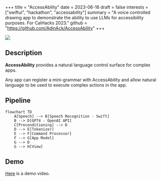 +++
title = "AccessAbility"
date = 2023-06-16
draft = false
interests = ["swiftui", "hackathon", "accessability"]
summary = "A voice controlled drawing app to demonstrate the ability to use LLMs for accessibility purposes. For CalHacks 2023."
github = "https://github.com/AdinAck/AccessAbility"
+++

![](https://cdn.adinack.dev/accessability-screenshot1.png)

## Description
**AccessAbility** provides a natural language control surface for complex apps.

Any app can register a mini-grammar with AccessAbility and allow natural language to be used to execute complex actions in the app.

## Pipeline

```mermaid
flowchart TD
    A[Speech] --> B[Speech Recognition - Swift]
    B --> D[GPT4 - OpenAI API]
    C[Preconditioning] --> D
    D --> E[Tokenizer]
    E --> F[Command Processor]
    F --> G[App Model]
    G --> D
    G --> H[View]
```

## Demo
[Here](https://youtu.be/-AF6FgfQURc) is a demo video.
